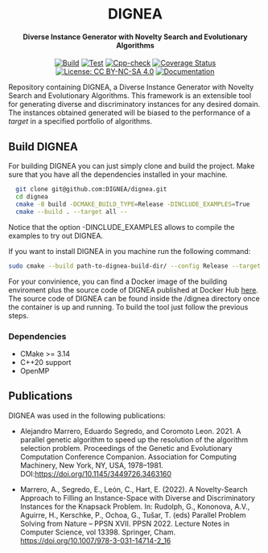 <center>
  <h1>DIGNEA</h1>
  <h4>Diverse Instance Generator with Novelty Search and Evolutionary Algorithms</h4>
  
[![Build](https://github.com/DIGNEA/dignea/actions/workflows/cmake.yml/badge.svg)](https://github.com/DIGNEA/dignea/actions/workflows/cmake.yml)
[![Test](https://github.com/DIGNEA/dignea/actions/workflows/catch.yml/badge.svg)](https://github.com/DIGNEA/dignea/actions/workflows/catch.yml)
[![Cpp-check](https://github.com/DIGNEA/dignea/actions/workflows/cppcheck.yml/badge.svg)](https://github.com/DIGNEA/dignea/actions/workflows/cppcheck.yml)
[![Coverage Status](https://coveralls.io/repos/github/amarrerod/dignea/badge.svg?branch=master&t=OMdqiB)](https://coveralls.io/github/amarrerod/dignea?branch=master)
[![License: CC BY-NC-SA 4.0](https://img.shields.io/badge/License-CC_BY--NC--SA_4.0-lightgrey.svg)](https://creativecommons.org/licenses/by-nc-sa/4.0/)
[![Documentation](https://github.com/DIGNEA/dignea/actions/workflows/pages/pages-build-deployment/badge.svg)](https://github.com/DIGNEA/dignea/actions/workflows/pages/pages-build-deployment)
</center>

 

Repository containing DIGNEA, a Diverse Instance Generator with Novelty Search and Evolutionary Algorithms. This framework is an extensible tool for generating diverse and discriminatory instances for any desired domain. The instances obtained generated will be biased to the performance of a *target* in a specified portfolio of algorithms. 

## Build DIGNEA 

For building DIGNEA you can just simply clone and build the project. Make sure that you have all the dependencies installed in your machine.

```bash 
  git clone git@github.com:DIGNEA/dignea.git
  cd dignea
  cmake -B build -DCMAKE_BUILD_TYPE=Release -DINCLUDE_EXAMPLES=True
  cmake --build . --target all --
```

Notice that the option -DINCLUDE_EXAMPLES allows to compile the examples to try out DIGNEA.

If you want to install DIGNEA in you machine run the following command:

```bash
sudo cmake --build path-to-dignea-build-dir/ --config Release --target install --
```

For your convinience, you can find a Docker image of the building enviroment plus the source code of DIGNEA published at Docker Hub [here](https://hub.docker.com/repository/docker/amarrerd/dignea/general). The source code of DIGNEA can be found inside the /dignea directory once the container is up and running. To build the tool just follow the previous steps.

### Dependencies

- CMake >= 3.14
- C++20 support
- OpenMP
    

## Publications

DIGNEA was used in the following publications:

* Alejandro Marrero, Eduardo Segredo, and Coromoto Leon. 2021. A parallel genetic algorithm to speed up the resolution of the algorithm selection problem. Proceedings of the Genetic and Evolutionary Computation Conference Companion. Association for Computing Machinery, New York, NY, USA, 1978–1981. DOI:https://doi.org/10.1145/3449726.3463160

* Marrero, A., Segredo, E., León, C., Hart, E. (2022). A Novelty-Search Approach to Filling an Instance-Space with Diverse and Discriminatory Instances for the Knapsack Problem. In: Rudolph, G., Kononova, A.V., Aguirre, H., Kerschke, P., Ochoa, G., Tušar, T. (eds) Parallel Problem Solving from Nature – PPSN XVII. PPSN 2022. Lecture Notes in Computer Science, vol 13398. Springer, Cham. https://doi.org/10.1007/978-3-031-14714-2_16


  
